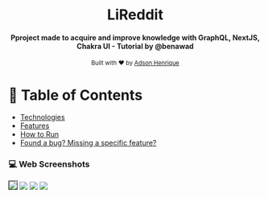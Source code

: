 <div align="center">
   <h1>LiReddit</h1>
   <h4>Pproject made to acquire and improve knowledge with GraphQL, NextJS, Chakra UI - Tutorial by @benawad </h4>
  <sub>Built with ❤︎ by
    <a href="https://github.com/AdSoNaTuRaL">Adson Henrique</a>
  </sub>
</div>

# :pushpin: Table of Contents

* [Technologies](#computer-technologies)
* [Features](#rocket-features)
* [How to Run](#construction_worker-how-to-run)
* [Found a bug? Missing a specific feature?](#bug-issues)

### :computer: Web Screenshots
<div>
  <img src="https://user-images.githubusercontent.com/26275918/100002550-07f16580-2dc5-11eb-9341-a9791e4bcfbd.png" border="1">
  <img src="https://user-images.githubusercontent.com/26275918/100002556-09229280-2dc5-11eb-8d97-b1737af8b37e.png">
  <img src="https://user-images.githubusercontent.com/26275918/100002557-0a53bf80-2dc5-11eb-9a25-454dd02b8c3b.png">
  <img src="https://user-images.githubusercontent.com/26275918/100002561-0b84ec80-2dc5-11eb-9184-5e24f778767d.png">
</div>
